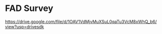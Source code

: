 # FAD Survey

<https://drive.google.com/file/d/1OAV1VdMjvMuXSuL0qaTu3VcM8xWhQ_b6/view?usp=drivesdk>
